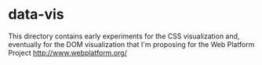 data-vis
========

This directory contains early experiments for the CSS visualization and, eventually for the DOM visualization that I'm proposing for the Web Platform Project http://www.webplatform.org/
